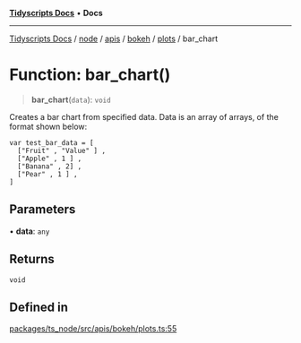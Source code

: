 [**Tidyscripts Docs**](../../../../../../../../../README.md) • **Docs**

***

[Tidyscripts Docs](../../../../../../../../../globals.md) / [node](../../../../../../../README.md) / [apis](../../../../../README.md) / [bokeh](../../../README.md) / [plots](../README.md) / bar\_chart

# Function: bar\_chart()

> **bar\_chart**(`data`): `void`

Creates a bar chart from specified data. 
Data is an array of arrays, of the format shown below: 
``` 
var test_bar_data = [
  ["Fruit" , "Value" ] ,
  ["Apple" , 1 ] , 
  ["Banana" , 2] ,
  ["Pear" , 1 ] , 
]
```

## Parameters

• **data**: `any`

## Returns

`void`

## Defined in

[packages/ts\_node/src/apis/bokeh/plots.ts:55](https://github.com/sheunaluko/tidyscripts/blob/master/packages/ts_node/src/apis/bokeh/plots.ts#L55)
